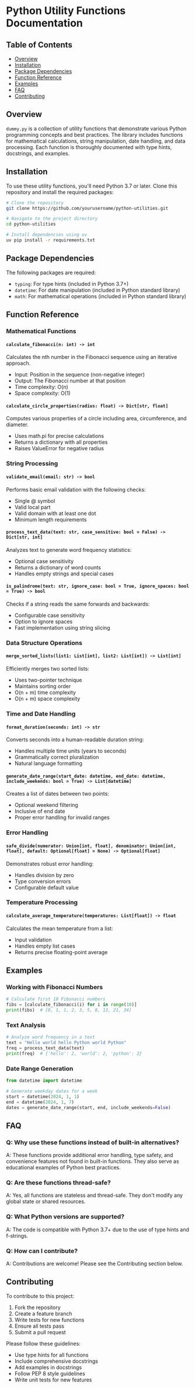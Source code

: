 # Python Utility Functions Documentation

## Table of Contents

- [Overview](#overview)
- [Installation](#installation)
- [Package Dependencies](#package-dependencies)
- [Function Reference](#function-reference)
- [Examples](#examples)
- [FAQ](#faq)
- [Contributing](#contributing)

## Overview

`dummy.py` is a collection of utility functions that demonstrate various Python programming concepts and best practices. The library includes functions for mathematical calculations, string manipulation, date handling, and data processing. Each function is thoroughly documented with type hints, docstrings, and examples.

## Installation

To use these utility functions, you'll need Python 3.7 or later. Clone this repository and install the required packages:

```bash
# Clone the repository
git clone https://github.com/yourusername/python-utilities.git

# Navigate to the project directory
cd python-utilities

# Install dependencies using uv
uv pip install -r requirements.txt
```

## Package Dependencies

The following packages are required:

- `typing`: For type hints (included in Python 3.7+)
- `datetime`: For date manipulation (included in Python standard library)
- `math`: For mathematical operations (included in Python standard library)

## Function Reference

### Mathematical Functions

#### `calculate_fibonacci(n: int) -> int`

Calculates the nth number in the Fibonacci sequence using an iterative approach.

- Input: Position in the sequence (non-negative integer)
- Output: The Fibonacci number at that position
- Time complexity: O(n)
- Space complexity: O(1)

#### `calculate_circle_properties(radius: float) -> Dict[str, float]`

Computes various properties of a circle including area, circumference, and diameter.

- Uses math.pi for precise calculations
- Returns a dictionary with all properties
- Raises ValueError for negative radius

### String Processing

#### `validate_email(email: str) -> bool`

Performs basic email validation with the following checks:

- Single @ symbol
- Valid local part
- Valid domain with at least one dot
- Minimum length requirements

#### `process_text_data(text: str, case_sensitive: bool = False) -> Dict[str, int]`

Analyzes text to generate word frequency statistics:

- Optional case sensitivity
- Returns a dictionary of word counts
- Handles empty strings and special cases

#### `is_palindrome(text: str, ignore_case: bool = True, ignore_spaces: bool = True) -> bool`

Checks if a string reads the same forwards and backwards:

- Configurable case sensitivity
- Option to ignore spaces
- Fast implementation using string slicing

### Data Structure Operations

#### `merge_sorted_lists(list1: List[int], list2: List[int]) -> List[int]`

Efficiently merges two sorted lists:

- Uses two-pointer technique
- Maintains sorting order
- O(n + m) time complexity
- O(n + m) space complexity

### Time and Date Handling

#### `format_duration(seconds: int) -> str`

Converts seconds into a human-readable duration string:

- Handles multiple time units (years to seconds)
- Grammatically correct pluralization
- Natural language formatting

#### `generate_date_range(start_date: datetime, end_date: datetime, include_weekends: bool = True) -> List[datetime]`

Creates a list of dates between two points:

- Optional weekend filtering
- Inclusive of end date
- Proper error handling for invalid ranges

### Error Handling

#### `safe_divide(numerator: Union[int, float], denominator: Union[int, float], default: Optional[float] = None) -> Optional[float]`

Demonstrates robust error handling:

- Handles division by zero
- Type conversion errors
- Configurable default value

### Temperature Processing

#### `calculate_average_temperature(temperatures: List[float]) -> float`

Calculates the mean temperature from a list:

- Input validation
- Handles empty list cases
- Returns precise floating-point average

## Examples

### Working with Fibonacci Numbers

```python
# Calculate first 10 Fibonacci numbers
fibs = [calculate_fibonacci(i) for i in range(10)]
print(fibs)  # [0, 1, 1, 2, 3, 5, 8, 13, 21, 34]
```

### Text Analysis

```python
# Analyze word frequency in a text
text = "Hello world hello Python world Python"
freq = process_text_data(text)
print(freq)  # {'hello': 2, 'world': 2, 'python': 2}
```

### Date Range Generation

```python
from datetime import datetime

# Generate weekday dates for a week
start = datetime(2024, 1, 1)
end = datetime(2024, 1, 7)
dates = generate_date_range(start, end, include_weekends=False)
```

## FAQ

### Q: Why use these functions instead of built-in alternatives?

A: These functions provide additional error handling, type safety, and convenience features not found in built-in functions. They also serve as educational examples of Python best practices.

### Q: Are these functions thread-safe?

A: Yes, all functions are stateless and thread-safe. They don't modify any global state or shared resources.

### Q: What Python versions are supported?

A: The code is compatible with Python 3.7+ due to the use of type hints and f-strings.

### Q: How can I contribute?

A: Contributions are welcome! Please see the Contributing section below.

## Contributing

To contribute to this project:

1. Fork the repository
2. Create a feature branch
3. Write tests for new functions
4. Ensure all tests pass
5. Submit a pull request

Please follow these guidelines:

- Use type hints for all functions
- Include comprehensive docstrings
- Add examples in docstrings
- Follow PEP 8 style guidelines
- Write unit tests for new features
